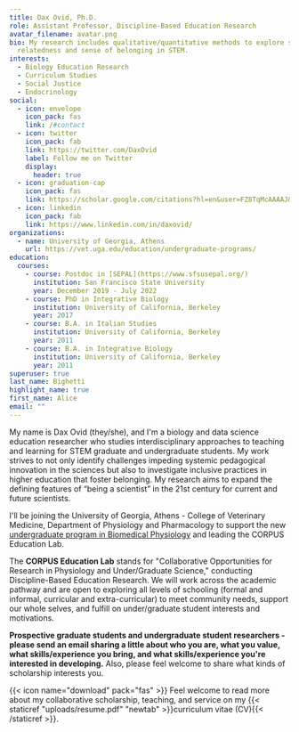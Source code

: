 ```yaml
---
title: Dax Ovid, Ph.D.
role: Assistant Professor, Discipline-Based Education Research
avatar_filename: avatar.png
bio: My research includes qualitative/quantitative methods to explore students'
  relatedness and sense of belonging in STEM.
interests:
  - Biology Education Research
  - Curriculum Studies
  - Social Justice
  - Endocrinology
social:
  - icon: envelope
    icon_pack: fas
    link: /#contact
  - icon: twitter
    icon_pack: fab
    link: https://twitter.com/DaxOvid
    label: Follow me on Twitter
    display:
      header: true
  - icon: graduation-cap
    icon_pack: fas
    link: https://scholar.google.com/citations?hl=en&user=FZ8TqMcAAAAJ&view_op=list_works&sortby=pubdate
  - icon: linkedin
    icon_pack: fab
    link: https://www.linkedin.com/in/daxovid/
organizations:
  - name: University of Georgia, Athens
    url: https://vet.uga.edu/education/undergraduate-programs/
education:
  courses:
    - course: Postdoc in [SEPAL](https://www.sfsusepal.org/)
      institution: San Francisco State University
      year: December 2019 - July 2022
    - course: PhD in Integrative Biology
      institution: University of California, Berkeley
      year: 2017
    - course: B.A. in Italian Studies
      institution: University of California, Berkeley
      year: 2011
    - course: B.A. in Integrative Biology
      institution: University of California, Berkeley
      year: 2011
superuser: true
last_name: Bighetti
highlight_name: true
first_name: Alice
email: ""
---
```

My name is Dax Ovid (they/she), and I'm a biology and data science education researcher who studies interdisciplinary approaches to teaching and learning for STEM graduate and undergraduate students. My work strives to not only identify challenges impeding systemic pedagogical innovation in the sciences but also to investigate inclusive practices in higher education that foster belonging. My research aims to expand the defining features of “being a scientist” in the 21st century for current and future scientists. 

I'll be joining the University of Georgia, Athens - College of Veterinary Medicine, Department of Physiology and Pharmacology to support the new [undergraduate program in Biomedical Physiology](https://vet.uga.edu/education/undergraduate-programs/) and leading the CORPUS Education Lab.

The **CORPUS Education Lab** stands for "Collaborative Opportunities for Research in Physiology and Under/Graduate Science," conducting Discipline-Based Education Research. We will work across the academic pathway and are open to exploring all levels of schooling (formal and informal, curricular and extra-curricular) to meet community needs, support our whole selves, and fulfill on under/graduate student interests and motivations.

**Prospective graduate students and undergraduate student researchers - please send an email sharing a little about who you are, what you value, what skills/experience you bring, and what skills/experience you're interested in developing.** Also, please feel welcome to share what kinds of scholarship interests you.

{{< icon name="download" pack="fas" >}} Feel welcome to read more about my collaborative scholarship, teaching, and service on my {{< staticref "uploads/resume.pdf" "newtab" >}}curriculum vitae (CV){{< /staticref >}}.
